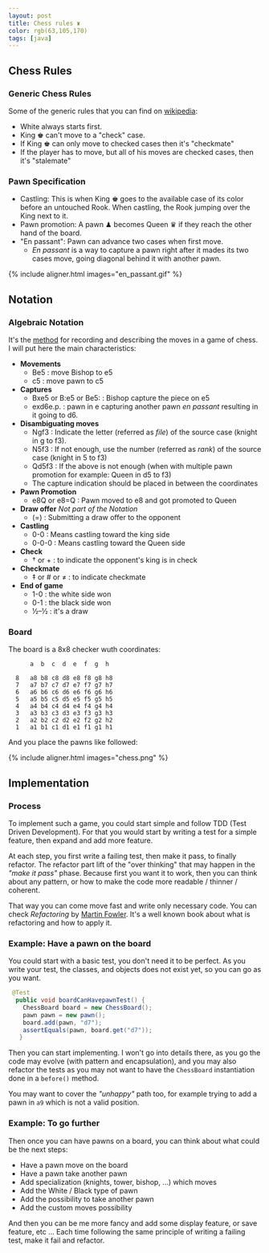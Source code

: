 ```yaml
---
layout: post
title: Chess rules ♜
color: rgb(63,105,170)
tags: [java]
---
```


## Chess Rules

### Generic Chess Rules

Some of the generic rules that you can find on [wikipedia](https://en.wikipedia.org/wiki/Chess):

- White always starts first.
- King ♚ can't move to a "check" case.
- If King ♚ can only move to checked cases then it's "checkmate"
- If the player has to move, but all of his moves are checked cases, then it's "stalemate"


### Pawn Specification

- Castling: This is when King ♚ goes to the available case of its color before an untouched Rook. 
When castling, the Rook jumping over the King next to it.
- Pawn promotion: A pawn ♟ becomes Queen ♛ if they reach the other hand of the board.
- "En passant": Pawn can advance two cases when first move.
  - *En passant* is a way to capture a pawn right after it mades its two cases move, going diagonal behind it with another pawn.

{% include aligner.html images="en_passant.gif" %}

## Notation
### Algebraic Notation
It's the [method](https://en.wikipedia.org/wiki/Algebraic_notation_(chess)) for recording and describing the moves in a game of chess.
I will put here the main characteristics:

- **Movements**
	- Be5 : move Bishop to e5
	- c5 : move pawn to c5
- **Captures**
	- Bxe5 or B:e5 or Be5: : Bishop capture the piece on e5
	- exd6e.p. : pawn in e capturing another pawn *en passant* resulting in it going to d6.
- **Disambiguating moves**
	- Ngf3 : Indicate the letter (referred as *file*) of the source case (knight in g to f3).
	- N5f3 : If not enough, use the number (referred as *rank*) of the source case (knight in 5 to f3)
	- Qd5f3 : If the above is not enough (when with multiple pawn promotion for example: Queen in d5 to f3)
	- The capture indication should be placed in between the coordinates
- **Pawn Promotion**
	- e8Q or e8=Q : Pawn moved to e8 and got promoted to Queen 
- **Draw offer** *Not part of the Notation*
	- (=) : Submitting a draw offer to the opponent 
- **Castling**
	- 0-0 : Means castling toward the king side
	- 0-0-0 : Means castling toward the Queen side
- **Check**
	- † or + : to indicate the opponent's king is in check
- **Checkmate**
	- ‡ or # or ≠ : to indicate checkmate
- **End of game**
	- 1-0 : the white side won
	- 0-1 : the black side won
	- ½–½ : it's a draw

### Board

The board is a 8x8 checker wuth coordinates:

```
      a  b  c  d  e  f  g  h

  8   a8 b8 c8 d8 e8 f8 g8 h8 
  7   a7 b7 c7 d7 e7 f7 g7 h7 
  6   a6 b6 c6 d6 e6 f6 g6 h6 
  5   a5 b5 c5 d5 e5 f5 g5 h5 
  4   a4 b4 c4 d4 e4 f4 g4 h4 
  3   a3 b3 c3 d3 e3 f3 g3 h3 
  2   a2 b2 c2 d2 e2 f2 g2 h2 
  1   a1 b1 c1 d1 e1 f1 g1 h1 
```

And you place the pawns like followed:

{% include aligner.html images="chess.png" %}

## Implementation

### Process

To implement such a game, you could start simple and follow TDD (Test Driven Development).
For that you would start by writing a test for a simple feature, then expand and add more feature.

At each step, you first write a failing test, then make it pass, to finally refactor.
The refactor part lift of the "over thinking" that may happen in the _"make it pass"_ phase.
Because first you want it to work, then you can think about any pattern, or how to make the code more readable / thinner / coherent.

That way you can come move fast and write only necessary code. You can check _Refactoring_ by [Martin Fowler](https://martinfowler.com/books/refactoring.html).
It's a well known book about what is refactoring and how to apply it.


### Example: Have a pawn on the board

You could start with a basic test, you don't need it to be perfect.
As you write your test, the classes, and objects does not exist yet, 
so you can go as you want. 

```java
 @Test
  public void boardCanHavepawnTest() {
    ChessBoard board = new ChessBoard();
    pawn pawn = new pawn();
    board.add(pawn, "d7");
    assertEquals(pawn, board.get("d7"));
   }
``` 

Then you can start implementing. I won't go into details there, as you go the code may evolve (with pattern and encapsulation), 
and you may also refactor the tests as you may not want to have the `ChessBoard` instantiation done in a `before()` method.

You may want to cover the _"unhappy"_ path too, for example trying to add a pawn in `a9` which is not a valid position.


### Example: To go further

Then once you can have pawns on a board, you can think about what could be the next steps:
  
  - Have a pawn move on the board
  - Have a pawn take another pawn
  - Add specialization (knights, tower, bishop, ...) which moves
  - Add the White / Black type of pawn 
  - Add the possibility to take another pawn
  - Add the custom moves possibility

And then you can be me more fancy and add some display feature, or save feature, etc ...
Each time following the same principle of writing a failing test, make it fail and refactor. 

